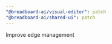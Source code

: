 ```yaml
---
"@breadboard-ai/visual-editor": patch
"@breadboard-ai/shared-ui": patch
---
```


Improve edge management
